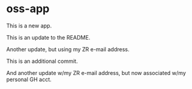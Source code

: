 # oss-app

This is a new app.

This is an update to the README.

Another update, but using my ZR e-mail address.

This is an additional commit.

And another update w/my ZR e-mail address, but now associated w/my personal GH acct.
